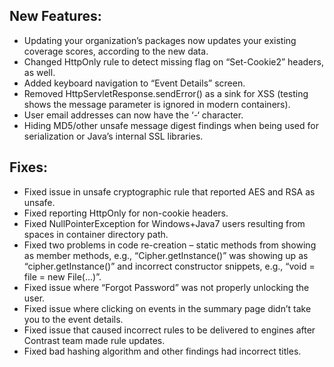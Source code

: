 <!--
title: "Contrast 1.0.0-BETA-P10 Release Notes, August 21st, 2012"
description: "Contrast 1.0.0-BETA-P10 Release Notes, August 21st, 2012"
-->

## New Features:
* Updating your organization’s packages now updates your existing coverage scores, according to the new data.
* Changed HttpOnly rule to detect missing flag on “Set-Cookie2” headers, as well.
* Added keyboard navigation to “Event Details” screen.
* Removed HttpServletResponse.sendError() as a sink for XSS (testing shows the message parameter is ignored in modern containers). 
* User email addresses can now have the ‘-‘ character.
* Hiding MD5/other unsafe message digest findings when being used for serialization or Java’s internal SSL libraries.
 
## Fixes:
* Fixed issue in unsafe cryptographic rule that reported AES and RSA as unsafe.
* Fixed reporting HttpOnly for non-cookie headers.
* Fixed NullPointerException for Windows+Java7 users resulting from spaces in container directory path.
* Fixed two problems in code re-creation – static methods from showing as member methods, e.g., “Cipher.getInstance()” was showing up as “cipher.getInstance()” and incorrect constructor snippets, e.g., “void = file = new File(…)”.
* Fixed issue where “Forgot Password” was not properly unlocking the user.
* Fixed issue where clicking on events in the summary page didn’t take you to the event details.
* Fixed issue that caused incorrect rules to be delivered to engines after Contrast team made rule updates.
* Fixed bad hashing algorithm and other findings had incorrect titles. 
